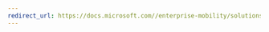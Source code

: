 ```yaml
---
redirect_url: https://docs.microsoft.com//enterprise-mobility/solutions/fasttrack-how-to-work-with-managed-apps
---
```

